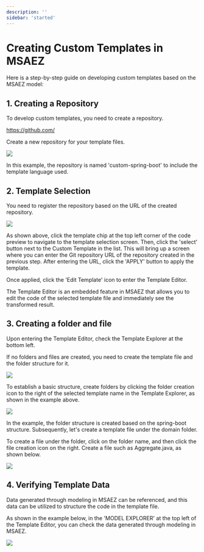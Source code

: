 ```yaml
---
description: ''
sidebar: 'started'
---
```

# Creating Custom Templates in MSAEZ
Here is a step-by-step guide on developing custom templates based on the MSAEZ model:

## 1. Creating a Repository
To develop custom templates, you need to create a repository.

<a href="https://github.com/" target="_blank" class="link-open-text">https://github.com/</a>

Create a new repository for your template files. 

![](https://github.com/msa-ez/platform/assets/123912988/b6f49e7b-4674-47a5-8ed9-69caf94fac64)

In this example, the repository is named 'custom-spring-boot' to include the template language used.

## 2. Template Selection

You need to register the repository based on the URL of the created repository.

![](https://github.com/msa-ez/platform/assets/123912988/0d2651bd-2082-413b-8536-2f8f08b9aeb1)

As shown above, click the template chip at the top left corner of the code preview to navigate to the template selection screen. Then, click the 'select' button next to the Custom Template in the list. This will bring up a screen where you can enter the Git repository URL of the repository created in the previous step. After entering the URL, click the 'APPLY' button to apply the template.

Once applied, click the 'Edit Template' icon to enter the Template Editor.

The Template Editor is an embedded feature in MSAEZ that allows you to edit the code of the selected template file and immediately see the transformed result.

## 3. Creating a folder and file

Upon entering the Template Editor, check the Template Explorer at the bottom left. 

If no folders and files are created, you need to create the template file and the folder structure for it.

![](https://github.com/msa-ez/platform/assets/123912988/1f82fd51-e869-4437-9059-b9615111da36)

To establish a basic structure, create folders by clicking the folder creation icon to the right of the selected template name in the Template Explorer, as shown in the example above.

![](https://github.com/msa-ez/platform/assets/123912988/13e15099-475b-4fd7-8a26-cce064ee3b31)

In the example, the folder structure is created based on the spring-boot structure. Subsequently, let's create a template file under the domain folder.

To create a file under the folder, click on the folder name, and then click the file creation icon on the right. Create a file such as Aggregate.java, as shown below.

![](https://github.com/msa-ez/platform/assets/123912988/0d277770-5dcd-44c0-b2eb-334077e25a67)

## 4. Verifying Template Data

Data generated through modeling in MSAEZ can be referenced, and this data can be utilized to structure the code in the template file.

As shown in the example below, in the 'MODEL EXPLORER' at the top left of the Template Editor, you can check the data generated through modeling in MSAEZ.

![](https://github.com/msa-ez/platform/assets/123912988/1181c8a3-636f-4777-9552-ce7d9670ea30)